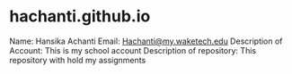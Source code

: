 # hachanti.github.io

Name: Hansika Achanti
Email: Hachanti@my.waketech.edu
Description of Account: This is my school account
Description of repository: This repository with hold my assignments

